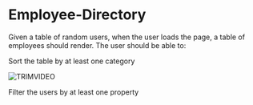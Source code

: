 # Employee-Directory
Given a table of random users, when the user loads the page, a table of employees should render.
The user should be able to:

Sort the table by at least one category

![TRIMVIDEO](https://user-images.githubusercontent.com/56213571/78415195-33350380-75ee-11ea-83db-342868f00e75.gif)







Filter the users by at least one property
